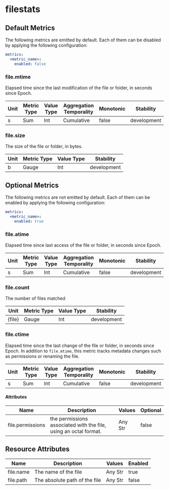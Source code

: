 [comment]: <> (Code generated by mdatagen. DO NOT EDIT.)

# filestats

## Default Metrics

The following metrics are emitted by default. Each of them can be disabled by applying the following configuration:

```yaml
metrics:
  <metric_name>:
    enabled: false
```

### file.mtime

Elapsed time since the last modification of the file or folder, in seconds since Epoch.

| Unit | Metric Type | Value Type | Aggregation Temporality | Monotonic | Stability |
| ---- | ----------- | ---------- | ----------------------- | --------- | --------- |
| s | Sum | Int | Cumulative | false | development |

### file.size

The size of the file or folder, in bytes.

| Unit | Metric Type | Value Type | Stability |
| ---- | ----------- | ---------- | --------- |
| b | Gauge | Int | development |

## Optional Metrics

The following metrics are not emitted by default. Each of them can be enabled by applying the following configuration:

```yaml
metrics:
  <metric_name>:
    enabled: true
```

### file.atime

Elapsed time since last access of the file or folder, in seconds since Epoch.

| Unit | Metric Type | Value Type | Aggregation Temporality | Monotonic | Stability |
| ---- | ----------- | ---------- | ----------------------- | --------- | --------- |
| s | Sum | Int | Cumulative | false | development |

### file.count

The number of files matched

| Unit | Metric Type | Value Type | Stability |
| ---- | ----------- | ---------- | --------- |
| {file} | Gauge | Int | development |

### file.ctime

Elapsed time since the last change of the file or folder, in seconds since Epoch. In addition to `file.mtime`, this metric tracks metadata changes such as permissions or renaming the file.

| Unit | Metric Type | Value Type | Aggregation Temporality | Monotonic | Stability |
| ---- | ----------- | ---------- | ----------------------- | --------- | --------- |
| s | Sum | Int | Cumulative | false | development |

#### Attributes

| Name | Description | Values | Optional |
| ---- | ----------- | ------ | -------- |
| file.permissions | the permissions associated with the file, using an octal format. | Any Str | false |

## Resource Attributes

| Name | Description | Values | Enabled |
| ---- | ----------- | ------ | ------- |
| file.name | The name of the file | Any Str | true |
| file.path | The absolute path of the file | Any Str | false |
